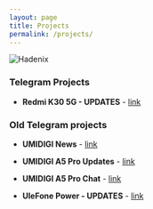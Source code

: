 ```yaml
---
layout: page
title: Projects
permalink: /projects/
---
```


![Hadenix](http://Hadenix.github.io/images/logo.png)

### Telegram Projects
* **Redmi K30 5G - UPDATES** - [link](https://t.me/K30_5J)

### Old Telegram projects
* **UMIDIGI News** - [link](https://t.me/umidigi_news)

* **UMIDIGI A5 Pro Updates** - [link](https://t.me/UMIDIGIA5Pro)

* **UMIDIGI A5 Pro Chat** - [link](https://t.me/umidigia5prochat)

* **UleFone Power - UPDATES** - [link](https://t.me/ulefonepower1)
